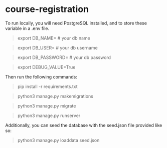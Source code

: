 # course-registration

To run locally, you will need PostgreSQL installed, and to store these variable in a .env file.

> export DB_NAME= # your db name

> export DB_USER= # your db username

> export DB_PASSWORD= # your db password

> export DEBUG_VALUE=True

Then run the following commands:

> pip install -r requirements.txt

> python3 manage.py makemigrations

> python3 manage.py migrate

> python3 manage.py runserver

Additionally, you can seed the database with the seed.json file provided like so:

> python3 manage.py loaddata seed.json
